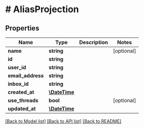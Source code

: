 # # AliasProjection

## Properties

Name | Type | Description | Notes
------------ | ------------- | ------------- | -------------
**name** | **string** |  | [optional]
**id** | **string** |  |
**user_id** | **string** |  |
**email_address** | **string** |  |
**inbox_id** | **string** |  |
**created_at** | [**\DateTime**](\DateTime) |  |
**use_threads** | **bool** |  | [optional]
**updated_at** | [**\DateTime**](\DateTime) |  |

[[Back to Model list]](../../README#models) [[Back to API list]](../../README#endpoints) [[Back to README]](../../README)
